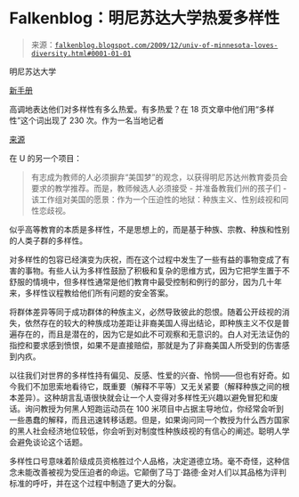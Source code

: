 <!--yml

类别：未分类

日期：2024 年 05 月 12 日 21:42:13

-->

# Falkenblog：明尼苏达大学热爱多样性

> 来源：[`falkenblog.blogspot.com/2009/12/univ-of-minnesota-loves-diversity.html#0001-01-01`](http://falkenblog.blogspot.com/2009/12/univ-of-minnesota-loves-diversity.html#0001-01-01)

明尼苏达大学

[新手册](http://www.academic.umn.edu/equity/pdf/ReimaginingED_Dec2009.pdf)

高调地表达他们对多样性有多么热爱。有多热爱？在 18 页文章中他们用“多样性”这个词出现了 230 次。作为一名当地记者

[来源](http://www.startribune.com/opinion/commentary/70662162.html?elr=KArksUUUoDEy3LGDiO7aiU)

在 U 的另一个项目：

> 有志成为教师的人必须摒弃“美国梦”的观念，以获得明尼苏达州教育委员会要求的教学推荐。而是，教师候选人必须接受 - 并准备教我们州的孩子们 - 该工作组对美国的愿景：作为一个压迫性的地狱：种族主义、性别歧视和同性恋歧视。

似乎高等教育的本质是多样性，不是思想上的，而是基于种族、宗教、种族和性别的人类子群的多样性。

对多样性的包容已经演变为庆祝，而在这个过程中发生了一些有益的事物变成了有害的事物。有些人认为多样性鼓励了积极和复杂的思维方式，因为它把学生置于不舒服的情境中，但多样性通常是他们教育中最受控制和例行的部分，因为几十年来，多样性议程教给他们所有问题的安全答案。

将群体差异等同于成功群体的种族主义，必然导致彼此的怨恨。随着公开歧视的消失，依然存在的较大的种族成功差距让非裔美国人得出结论，即种族主义不仅是普遍存在的，而且是潜在的，因为它是如此不可观察和无意识的。白人对无法证伪的指控和要求感到愤恨，如果不是直接赔偿，那就是为了非裔美国人所受到的伤害感到内疚。

以往我们对世界的多样性持有偏见、反感、性爱的兴奋、怜悯——但也有好奇。如今我们不加思索地看待它，既重要（解释不平等）又无关紧要（解释种族之间的根本差异）。这种胡言乱语很快就会让一个人变得对多样性无兴趣以避免冒犯和废话。询问教授为何黑人短跑运动员在 100 米项目中占据主导地位，你经常会听到一些愚蠢的解释，而且迅速转移话题。但是，如果询问同一个教授为什么西方国家的黑人社会经济地位较低，你会听到对制度性种族歧视的有信心的阐述。聪明人学会避免谈论这个话题。

多样性口号意味着阶级成员资格胜过个人品格，决定道德立场。毫不奇怪，这种信念未能改善被视为受压迫者的命运。它颠倒了马丁·路德·金对人们以其品格为评判标准的呼吁，并在这个过程中制造了更大的分裂。

